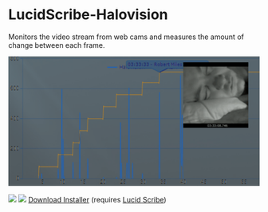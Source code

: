 # LucidScribe-Halovision
 
Monitors the video stream from web cams and measures the amount of change between each frame.

![LucidScribe Halovision](https://github.com/lucidcode/LucidScribe-Halovision/raw/master/halovision.gif?raw=true "LucidScribe Halovision")

<img src="https://lsdbase.files.wordpress.com/2016/03/2016-03-31-trifecta.png" />

<img src="https://lsdbase.files.wordpress.com/2016/03/03-33.gif?w=640&h=247" />
<a href="https://github.com/lucidcode/LucidScribe-Halovision/releases">Download Installer</a> (requires <a href="http://lucidcode.com/LucidScribe/">Lucid Scribe</a>)